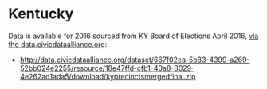 # Kentucky

Data is available for 2016 sourced from KY Board of Elections April 2016, [via the data.civicdataalliance.org](http://data.civicdataalliance.org/en/dataset/ky-voting-precinct-geographic-outlines/resource/18e47ffd-cfb1-40a8-8029-4e262ad1ada5):

- http://data.civicdataalliance.org/dataset/667f02ea-5b83-4399-a269-52bb024e2255/resource/18e47ffd-cfb1-40a8-8029-4e262ad1ada5/download/kyprecinctsmergedfinal.zip